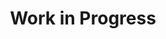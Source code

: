 ---
title: "Work in Progress"
tags: []
categories: []
type: landing

design:
  # Section spacing
  spacing: '5rem'

# Page sections
sections:
  - block: collection
    content:
      title: Work in Progress
      #text: I enjoy making things. Here are a selection of projects that I have worked on over the years.
      filters:
        folders:
          - project
    design:
      view: article-grid
      fill_image: false
      columns: 3
---
